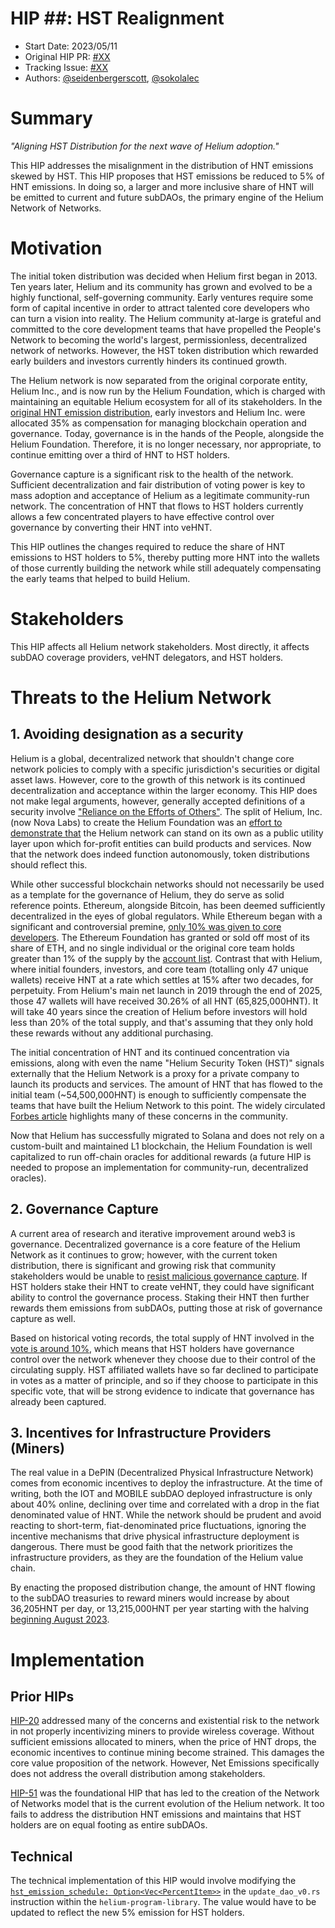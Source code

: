 # HIP ##: HST Realignment

- Start Date: 2023/05/11
- Original HIP PR: [#XX](https://github.com/helium/HIP/pull/XX)
- Tracking Issue: [#XX](https://github.com/helium/HIP/issues/XX)
- Authors: [@seidenbergerscott](https://github.com/seidenbergerscott), [@sokolalec](https://github.com/sokolalec)

# Summary

_"Aligning HST Distribution for the next wave of Helium adoption."_

This HIP addresses the misalignment in the distribution of HNT emissions skewed by HST. This HIP 
proposes that HST emissions be reduced to 5% of HNT emissions. In doing so, a larger and more
inclusive share of HNT will be emitted to current and future subDAOs, the primary engine of 
the Helium Network of Networks. 

# Motivation

The initial token distribution was decided when Helium first began in 2013. Ten years later,
Helium and its community has grown and evolved to be a highly functional, self-governing community.
Early ventures require some form of capital incentive in order to attract talented core developers
who can turn a vision into reality. The Helium community at-large is grateful and committed to the
core development teams that have propelled the People's Network to becoming the world's largest,
permissionless, decentralized network of networks. However, the HST token distribution which rewarded early builders and investors currently hinders its continued growth. 

The Helium network is now separated from the original corporate entity, Helium Inc., and is now run
by the Helium Foundation, which is charged with maintaining an equitable Helium ecosystem for all
of its stakeholders. In the [original HNT emission distribution](https://www.helium.com/token), 
early investors and Helium Inc. were allocated 35% as compensation for managing blockchain operation and governance. Today, governance is in the hands of the People, alongside the Helium Foundation. Therefore, it is no longer
necessary, nor appropriate, to continue emitting over a third of HNT to HST holders.

Governance capture is a significant risk to the health of the network. Sufficient decentralization and
fair distribution of voting power is key to mass adoption and acceptance of Helium as a legitimate 
community-run network. The concentration of HNT that flows to HST holders currently allows a few concentrated
players to have effective control over governance by converting their HNT into veHNT. 

This HIP outlines the changes required to reduce the share of HNT emissions to HST holders to 5%,
thereby putting more HNT into the wallets of those currently building the network while still 
adequately compensating the early teams that helped to build Helium.

# Stakeholders

This HIP affects all Helium network stakeholders. Most directly, it affects subDAO coverage providers, 
veHNT delegators, and HST holders. 

# Threats to the Helium Network

## 1. Avoiding designation as a security

Helium is a global, decentralized network that shouldn't change core network policies to comply with a
specific jurisdiction's securities or digital asset laws. However, core to the growth of this network
is its continued decentralization and acceptance within the larger economy. This HIP does not make legal
arguments, however, generally accepted definitions of a security involve ["Reliance on the Efforts of Others"](https://www.sec.gov/corpfin/framework-investment-contract-analysis-digital-assets).
The split of Helium, Inc. (now Nova Labs) to create the Helium Foundation was an [effort to demonstrate that](https://www.coindesk.com/business/2022/03/30/helium-becomes-nova-labs-after-raising-200m-in-fresh-capital/)
the Helium network can stand on its own as a public utility layer upon which for-profit
entities can build products and services.
Now that the network does indeed function autonomously, token distributions should reflect this.

While other successful blockchain networks should not necessarily be used as a template for the governance of Helium, they do serve as solid reference points.
Ethereum, alongside Bitcoin, has been deemed sufficiently decentralized in the eyes of global regulators.
While Ethereum began with a significant and controversial premine, [only 10% was given to core developers](https://www.galaxy.com/research/insights/breakdown-of-ethereum-supply-distribution-since-genesis/).
The Ethereum Foundation has granted or sold off most of its share of ETH, and no single individual or the original core team holds greater than 1% of the supply by the [account list](https://etherscan.io/accounts/1).
Contrast that with Helium, where initial founders, investors, and core team (totalling only 47 unique wallets) receive HNT at a rate which settles at 15% after two decades, for perpetuity.
From Helium's main net launch in 2019 through the end of 2025, those 47 wallets will have received 30.26% of all HNT (65,825,000HNT).
It will take 40 years since the creation of Helium before investors will hold less than 20% of the total supply, and that's assuming that they only hold these rewards without any additional purchasing.

The initial concentration of HNT and its continued concentration via emissions, along with even the name "Helium
Security Token (HST)" signals externally that the Helium Network is a proxy for a private company to launch its products
and services. 
The amount of HNT that has flowed to the initial team (~54,500,000HNT) is enough to sufficiently compensate the teams that have built the Helium Network to this point.
The widely circulated [Forbes article](https://www.forbes.com/sites/sarahemerson/2022/09/23/helium-crypto-tokens-peoples-network/?sh=6e9c96a73166)
highlights many of these concerns in the community.

Now that Helium has successfully migrated to Solana and does not rely on a custom-built and maintained L1 blockchain, the Helium Foundation is well capitalized to run off-chain oracles for additional rewards (a future HIP is needed to propose an implementation for community-run, decentralized oracles). 

## 2. Governance Capture

A current area of research and iterative improvement around web3 is governance.
Decentralized governance is a core feature of the Helium Network as it continues to grow; however, with the current token distribution, there is significant and growing risk that community stakeholders would be unable to [resist malicious governance capture](https://lido.fi/scorecard).
If HST holders stake their HNT to create veHNT, they could have significant ability to control the governance process.
Staking their HNT then further rewards them emissions from subDAOs, putting those at risk of governance capture as well.

Based on historical voting records, the total supply of HNT involved in the [vote is around 10%](https://discord.com/channels/404106811252408320/1093953561970352309/1096572615088427088), which means that HST holders have governance control over the network whenever they choose due to their control of the circulating supply.
HST affiliated wallets have so far declined to participate in votes as a matter of principle, and so if they choose to participate in this specific vote, that will be strong evidence to indicate that governance has already been captured.

## 3. Incentives for Infrastructure Providers (Miners)

The real value in a DePIN (Decentralized Physical Infrastructure Network) comes from economic incentives to deploy the infrastructure.
At the time of writing, both the IOT and MOBILE subDAO deployed infrastructure is only about 40% online, declining over time and correlated with a drop in the fiat denominated value of HNT. While the network should be prudent and avoid reacting to short-term, fiat-denominated price fluctuations, ignoring the incentive mechanisms that drive physical infrastructure deployment is dangerous. There
must be good faith that the network prioritizes the infrastructure providers, as they are the foundation of the Helium
value chain.

By enacting the proposed distribution change, the amount of HNT flowing to the subDAO treasuries to reward miners would increase by
about 36,205HNT per day, or 13,215,000HNT per year starting with the halving [beginning August 2023](https://github.com/helium/HIP/blob/main/HIP-solana-parameters/token-emissions-as-of-solana-migration.pdf).

# Implementation

## Prior HIPs

[HIP-20](https://github.com/helium/HIP/blob/main/0020-hnt-max-supply.md) addressed many of the
concerns and existential risk to the network in not properly incentivizing miners to provide wireless 
coverage. Without sufficient emissions allocated to miners, when the price of HNT drops, the economic
incentives to continue mining become strained. This damages the core value proposition of the network.
However, Net Emissions specifically does not address the overall distribution among stakeholders. 

[HIP-51](https://github.com/helium/HIP/blob/main/0051-helium-dao.md) was the foundational HIP that has led
to the creation of the Network of Networks model that is the current evolution of the Helium network. It too
fails to address the distribution HNT emissions and maintains that HST holders are on equal footing as entire
subDAOs. 


## Technical

The technical implementation of this HIP would involve modifying the [`hst_emission_schedule: Option<Vec<PercentItem>>`](https://github.com/helium/helium-program-library/blob/6e2071035a16d419a5f581cb016a94a3cc479f04/programs/helium-sub-daos/src/instructions/update_dao_v0.rs#L9)
in the `update_dao_v0.rs` instruction within the `helium-program-library`. The value would have to be updated to
reflect the new 5% emission for HST holders.